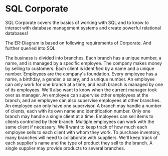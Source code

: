 
# SQL Corporate

SQL Corporate covers the basics of working with SQL and to know to interact with database management systems and create powerful relational databases!

The ER-Diagram is based on following requirements of Corporate. And further queried into SQL.

The business is divided into branches. Each branch has a unique number, a name, and is managed by a specific employee.
The company makes money by selling to customers. Each client is identified by a name and a unique number.
Employees are the company's foundation. Every employee has a name, a birthday, a gender, a salary, and a unique number.
An employee can only work for one branch at a time, and each branch is managed by one of its employees. We'll also want to know when the current manager took over as manager.
An employee can supervise other employees at the branch, and an employee can also supervise employees at other branches. An employee can only have one supervisor.
A branch may handle a number of clients, each with its own name and identification number. Only one branch may handle a single client at a time.
Employees can sell items to clients controlled by their branch. Multiple employees can work with the same client if necessary. We'll want to keep track of how much each employee sells to each client with whom they work.
To purchase inventory, many branches will need to collaborate with suppliers. We'll keep track of each supplier's name and the type of product they sell to the branch. A single supplier may provide products to several branches.

